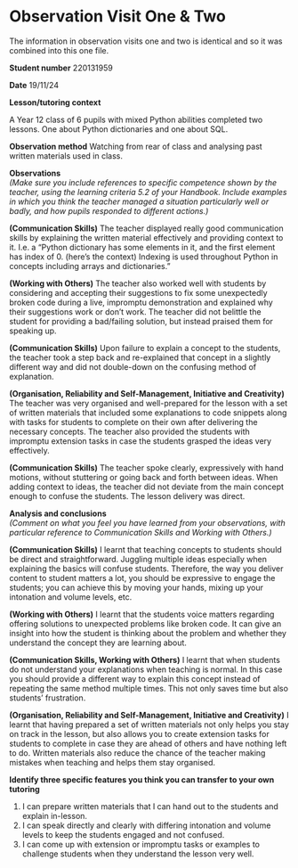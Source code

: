 # Observation Visit One & Two
The information in observation visits one and two is identical and so it was combined into this one file.

**Student number**
220131959

**Date** 
19/11/24

**Lesson/tutoring context**

A Year 12 class of 6 pupils with mixed Python abilities completed two lessons. One about Python dictionaries and one about SQL.

**Observation method**
Watching from rear of class and analysing past written materials used in class.

**Observations**  
*(Make sure you include references to specific competence shown by the teacher, using the learning criteria 5.2 of your Handbook. Include examples in which you think the teacher managed a situation particularly well or badly, and how pupils responded to different actions.)*

**(Communication Skills)** The teacher displayed really good communication skills by explaining the written material effectively and providing context to it. I.e. a “Python dictionary has some elements in it, and the first element has index of 0. (here’s the context) Indexing is used throughout Python in concepts including arrays and dictionaries.”

**(Working with Others)** The teacher also worked well with students by considering and accepting their suggestions to fix some unexpectedly broken code during a live, impromptu demonstration and explained why their suggestions work or don’t work. The teacher did not belittle the student for providing a bad/failing solution, but instead praised them for speaking up.

**(Communication Skills)** Upon failure to explain a concept to the students, the teacher took a step back and re-explained that concept in a slightly different way and did not double-down on the confusing method of explanation.

**(Organisation, Reliability and Self-Management, Initiative and Creativity)** The teacher was very organised and well-prepared for the lesson with a set of written materials that included some explanations to code snippets along with tasks for students to complete on their own after delivering the necessary concepts. The teacher also provided the students with impromptu extension tasks in case the students grasped the ideas very effectively.

**(Communication Skills)** The teacher spoke clearly, expressively with hand motions, without stuttering or going back and forth between ideas. When adding context to ideas, the teacher did not deviate from the main concept enough to confuse the students. The lesson delivery was direct.

**Analysis and conclusions**  
*(Comment on what you feel you have learned from your observations, with particular reference to Communication Skills and Working with Others.)*

**(Communication Skills)** I learnt that teaching concepts to students should be direct and straightforward. Juggling multiple ideas especially when explaining the basics will confuse students. Therefore, the way you deliver content to student matters a lot, you should be expressive to engage the students; you can achieve this by moving your hands, mixing up your intonation and volume levels, etc.

**(Working with Others)** I learnt that the students voice matters regarding offering solutions to unexpected problems like broken code. It can give an insight into how the student is thinking about the problem and whether they understand the concept they are learning about.

**(Communication Skills, Working with Others)** I learnt that when students do not understand your explanations when teaching is normal. In this case you should provide a different way to explain this concept instead of repeating the same method multiple times. This not only saves time but also students’ frustration.

**(Organisation, Reliability and Self-Management, Initiative and Creativity)** I learnt that having prepared a set of written materials not only helps you stay on track in the lesson, but also allows you to create extension tasks for students to complete in case they are ahead of others and have nothing left to do. Written materials also reduce the chance of the teacher making mistakes when teaching and helps them stay organised.

**Identify three specific features you think you can transfer to your own tutoring**  
1. I can prepare written materials that I can hand out to the students and explain in-lesson. 
2. I can speak directly and clearly with differing intonation and volume levels to keep the students engaged and not confused.  
3. I can come up with extension or impromptu tasks or examples to challenge students when they understand the lesson very well.